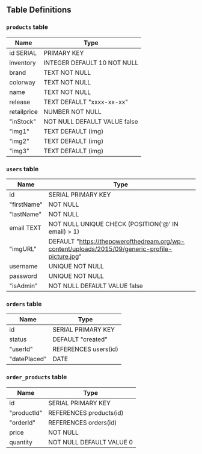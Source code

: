 ## Table Definitions


### `products` table
| Name | Type |
| ----------- | ---- | 
|id SERIAL | PRIMARY KEY |
|inventory  |INTEGER DEFAULT 10 NOT NULL |
|brand  |TEXT NOT NULL |
|colorway  |TEXT NOT NULL |
|name | TEXT NOT NULL |
|release  |TEXT DEFAULT "xxxx-xx-xx" |
|retailprice | NUMBER NOT NULL |
|"inStock" | NOT NULL DEFAULT VALUE false |
|"img1" | TEXT DEFAULT (img) |
|"img2" | TEXT DEFAULT (img) |
|"img3" | TEXT DEFAULT (img) |

### `users` table
| Name | Type |
| ----------- | ---- | 
|id | SERIAL PRIMARY KEY|
|"firstName" | NOT NULL|
|"lastName" | NOT NULL|
|email TEXT | NOT NULL UNIQUE CHECK (POSITION('@' IN email) > 1)|
|"imgURL" | DEFAULT "https://thepowerofthedream.org/wp-content/uploads/2015/09/generic-profile-picture.jpg"|
|username | UNIQUE NOT NULL|
|password | UNIQUE NOT NULL|
|"isAdmin" | NOT NULL DEFAULT VALUE false|

### `orders` table
| Name | Type |
| ----------- | ---- | 
|id  |SERIAL PRIMARY KEY |
|status  |DEFAULT "created" |
|"userId" | REFERENCES users(id) |
|"datePlaced" | DATE |
### `order_products` table
| Name | Type |
| ----------- | ---- | 
|id | SERIAL PRIMARY KEY |
|"productId"| REFERENCES products(id) |
|"orderId" |REFERENCES orders(id) |
|price| NOT NULL |
|quantity |NOT NULL DEFAULT VALUE 0 |